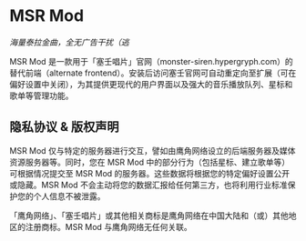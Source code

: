 # MSR Mod
*海量泰拉金曲，全无广告干扰（逃*

MSR Mod 是一款用于「塞壬唱片」官网（monster-siren.hypergryph.com）的替代前端（alternate frontend）。安装后访问塞壬官网可自动重定向至扩展（可在偏好设置中关闭），为其提供更现代的用户界面以及强大的音乐播放队列、星标和歌单等管理功能。

## 隐私协议 & 版权声明
MSR Mod 仅与特定的服务器进行交互，譬如由鹰角网络设立的后端服务器及媒体资源服务器等。同时，您在 MSR Mod 中的部分行为（包括星标、建立歌单等）可根据情况提交至 MSR Mod 的服务器。这些数据将根据您的特定偏好设置公开或隐藏。MSR Mod 不会主动将您的数据汇报给任何第三方，也将利用行业标准保护您的个人信息不被泄露。

「鹰角网络」、「塞壬唱片」或其他相关商标是鹰角网络在中国大陆和（或）其他地区的注册商标。MSR Mod 与鹰角网络无任何关联。